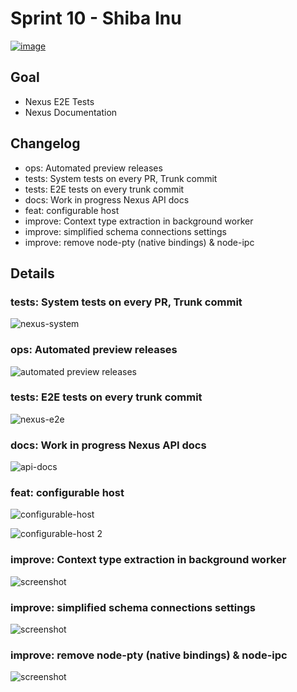 # Sprint 10 - Shiba Inu

[![image](video.png)](https://prisma.zoom.us/rec/share/ve9EH-j611pOEpHm1RiGZb4tQITPeaa82yAar_oNyU6wR6Gd2K9z3z2aJYBmOeVu)

## Goal

- Nexus E2E Tests
- Nexus Documentation

## Changelog

- ops: Automated preview releases
- tests: System tests on every PR, Trunk commit
- tests: E2E tests on every trunk commit
- docs: Work in progress Nexus API docs
- feat: configurable host
- improve: Context type extraction in background worker
- improve: simplified schema connections settings
- improve: remove node-pty (native bindings) & node-ipc

## Details

### tests: System tests on every PR, Trunk commit

![nexus-system](./system.png)

### ops: Automated preview releases

![automated preview releases](./nexus-automated-preview.png)

### tests: E2E tests on every trunk commit

![nexus-e2e](./e2e.png)

### docs: Work in progress Nexus API docs

![api-docs](./api-docs.png)

### feat: configurable host

![configurable-host](./configurable-host.png)

![configurable-host 2](./configurable-host-2.png)

### improve: Context type extraction in background worker

![screenshot](./configurable-host.png)

### improve: simplified schema connections settings

![screenshot](./schema-connections-config.png)

### improve: remove node-pty (native bindings) & node-ipc

![screenshot](./remove-node-pty.png)
